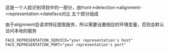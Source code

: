 这是一个人脸识别项目中的一部分，由front->detection->alignment->representation->dateface对比 五个部分组成

由于alignment会请求特征提取服务，所以需要设置相应的环境变量，否则会默认访问本地的服务
```angular2html
FACE_REPRESENTATION_SERVICE="your representation's host"
FACE_REPRESENTATION_PORT="your representation's port"
```